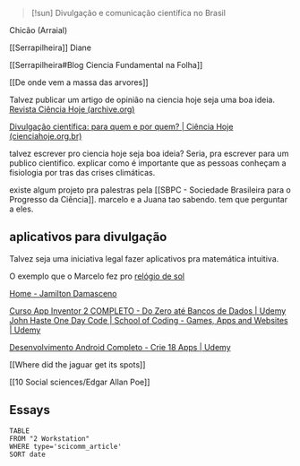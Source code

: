 > [!sun] Divulgação e comunicação científica no Brasil

Chicão (Arraial)

[[Serrapilheira]]
Diane

[[Serrapilheira#Blog Ciencia Fundamental na Folha]]

[[De onde vem a massa das arvores]]

Talvez publicar um artigo de opinião na ciencia hoje seja uma boa ideia.
[Revista Ciência Hoje (archive.org)](https://web.archive.org/web/20050210211053/http://cienciahoje.uol.com.br/view/3190)

[Divulgação científica: para quem e por quem? | Ciência Hoje (cienciahoje.org.br)](https://cienciahoje.org.br/coluna/divulgacao-cientifica-para-quem-e-por-quem/)

talvez escrever pro ciencia hoje seja boa ideia?
	Seria, pra escrever para um publico cientifico. explicar como é importante que as pessoas conheçam a fisiologia por tras das crises climáticas.

existe algum projeto pra palestras pela [[SBPC - Sociedade Brasileira para o Progresso da Ciência]]. marcelo e a Juana tao sabendo. tem que perguntar a eles.


## aplicativos para divulgação

Talvez seja uma iniciativa legal fazer aplicativos pra matemática intuitiva.

O exemplo que o Marcelo fez pro [relógio de sol](https://drive.google.com/file/d/1Te9Gy4z_PV32rmtWZ950TTjABPUP4vzb/view?usp=drivesdk) 

[Home - Jamilton Damasceno](https://jamiltondamasceno.com.br/)

[Curso App Inventor 2 COMPLETO - Do Zero até Bancos de Dados | Udemy](https://www.udemy.com/course/curso-app-inventor-2-completo-bancos-de-dados-fusion-tables-tiny-db/)
[John Haste One Day Code | School of Coding - Games, Apps and Websites | Udemy](https://www.udemy.com/user/joao-victor-santos-pinho-teixeira/)

[Desenvolvimento Android Completo - Crie 18 Apps | Udemy](https://www.udemy.com/course/curso-de-desenvolvimento-android-oreo/)

[[Where did the jaguar get its spots]]

[[10 Social sciences/Edgar Allan Poe]]


## Essays


```dataview
TABLE
FROM "2 Workstation"
WHERE type='scicomm_article'
SORT date

```

